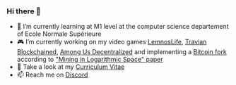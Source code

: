 ### Hi there 👋

- 📖 I’m currently learning at M1 level at the computer science departement of Ecole Normale Supérieure
- 🎮 I’m currently working on my video games [LemnosLife](https://lemnoslife.com), [Travian Blockchained](https://github.com/Benjamin-Loison/Travian-blockchained), [Among Us Decentralized](https://github.com/Benjamin-Loison/Among-us-decentralized) and implementing a [Bitcoin fork](https://github.com/Benjamin-Loison/Mining-in-Logarithmic-Space) according to ["Mining in Logarithmic Space" paper](https://eprint.iacr.org/2021/623.pdf)
- 💬 Take a look at my [Curriculum Vitae](https://lemnoslife.com/CV.pdf)
- 📫 Reach me on [Discord](https://discord.gg/yCretyYAwQ)
